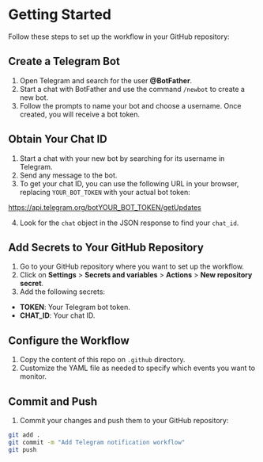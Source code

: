 # Getting Started

Follow these steps to set up the workflow in your GitHub repository:

## Create a Telegram Bot

1. Open Telegram and search for the user **@BotFather**.
2. Start a chat with BotFather and use the command `/newbot` to create a new bot.
3. Follow the prompts to name your bot and choose a username. Once created, you will receive a bot token.

## Obtain Your Chat ID

1. Start a chat with your new bot by searching for its username in Telegram.
2. Send any message to the bot.
3. To get your chat ID, you can use the following URL in your browser, replacing `YOUR_BOT_TOKEN` with your actual bot token:

https://api.telegram.org/botYOUR_BOT_TOKEN/getUpdates

4. Look for the `chat` object in the JSON response to find your `chat_id`.

## Add Secrets to Your GitHub Repository

1. Go to your GitHub repository where you want to set up the workflow.
2. Click on **Settings** > **Secrets and variables** > **Actions** > **New repository secret**.
3. Add the following secrets:
- **TOKEN**: Your Telegram bot token.
- **CHAT_ID**: Your chat ID.

## Configure the Workflow

1. Copy the content of this repo on `.github` directory.
2. Customize the YAML file as needed to specify which events you want to monitor.

## Commit and Push

1. Commit your changes and push them to your GitHub repository:
```bash
git add .
git commit -m "Add Telegram notification workflow"
git push
```
